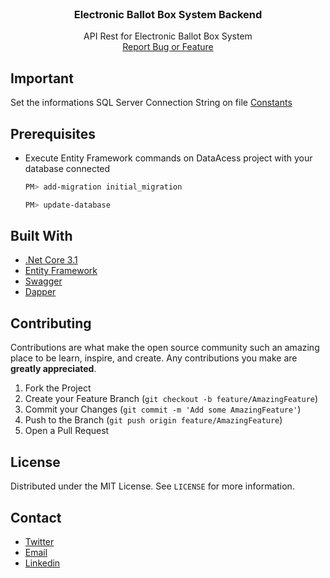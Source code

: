 


<!-- PROJECT LOGO -->
<br />

  <h3 align="center">Electronic Ballot Box System Backend</h3>

  <p align="center">
    API Rest for Electronic Ballot Box System
    <br />
    <a href="https://github.com/ismaelash/Electronic-Ballot-Box-Backend/issues">Report Bug or Feature</a>
  </p>
</p>

## Important

Set the informations SQL Server Connection String on file [Constants](https://github.com/ismaelash/Electronic-Ballot-Box-Backend/blob/main/DataAccess/Constants.cs)

## Prerequisites


* Execute Entity Framework commands on DataAcess project with your database connected
  ```sh
  PM> add-migration initial_migration
  ```
    ```sh
  PM> update-database
  ```

## Built With

* [.Net Core 3.1](https://docs.microsoft.com/en-us/aspnet/core/?view=aspnetcore-3.1)
* [Entity Framework](https://docs.microsoft.com/en-us/ef/)
* [Swagger](https://swagger.io/)
* [Dapper](https://dapper-tutorial.net/)

<!-- CONTRIBUTING -->
## Contributing

Contributions are what make the open source community such an amazing place to be learn, inspire, and create. Any contributions you make are **greatly appreciated**.

1. Fork the Project
2. Create your Feature Branch (`git checkout -b feature/AmazingFeature`)
3. Commit your Changes (`git commit -m 'Add some AmazingFeature'`)
4. Push to the Branch (`git push origin feature/AmazingFeature`)
5. Open a Pull Request



<!-- LICENSE -->
## License

Distributed under the MIT License. See `LICENSE` for more information.



<!-- CONTACT -->
## Contact
- [Twitter](https://twitter.com/_ismaelash)
- [Email](mailto:contato@ismaelnascimento.com)
- [Linkedin ](https://www.linkedin.com/in/ismaelash)
